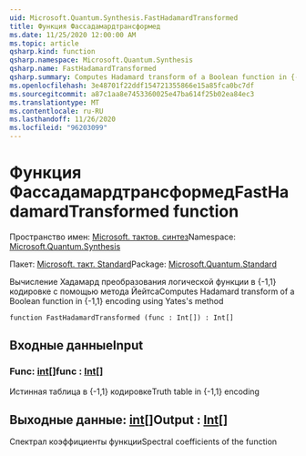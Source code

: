 ```yaml
---
uid: Microsoft.Quantum.Synthesis.FastHadamardTransformed
title: Функция Фассадамардтрансформед
ms.date: 11/25/2020 12:00:00 AM
ms.topic: article
qsharp.kind: function
qsharp.namespace: Microsoft.Quantum.Synthesis
qsharp.name: FastHadamardTransformed
qsharp.summary: Computes Hadamard transform of a Boolean function in {-1,1} encoding using Yates's method
ms.openlocfilehash: 3e48701f22ddf154721355866e15a85fca0bc7df
ms.sourcegitcommit: a87c1aa8e7453360025e47ba614f25b02ea84ec3
ms.translationtype: MT
ms.contentlocale: ru-RU
ms.lasthandoff: 11/26/2020
ms.locfileid: "96203099"
---
```

# <a name="fasthadamardtransformed-function"></a><span data-ttu-id="dfba2-102">Функция Фассадамардтрансформед</span><span class="sxs-lookup"><span data-stu-id="dfba2-102">FastHadamardTransformed function</span></span>

<span data-ttu-id="dfba2-103">Пространство имен: [Microsoft. тактов. синтез](xref:Microsoft.Quantum.Synthesis)</span><span class="sxs-lookup"><span data-stu-id="dfba2-103">Namespace: [Microsoft.Quantum.Synthesis](xref:Microsoft.Quantum.Synthesis)</span></span>

<span data-ttu-id="dfba2-104">Пакет: [Microsoft. такт. Standard](https://nuget.org/packages/Microsoft.Quantum.Standard)</span><span class="sxs-lookup"><span data-stu-id="dfba2-104">Package: [Microsoft.Quantum.Standard](https://nuget.org/packages/Microsoft.Quantum.Standard)</span></span>


<span data-ttu-id="dfba2-105">Вычисление Хадамард преобразования логической функции в {-1,1} кодировке с помощью метода Йейтса</span><span class="sxs-lookup"><span data-stu-id="dfba2-105">Computes Hadamard transform of a Boolean function in {-1,1} encoding using Yates's method</span></span>

```qsharp
function FastHadamardTransformed (func : Int[]) : Int[]
```


## <a name="input"></a><span data-ttu-id="dfba2-106">Входные данные</span><span class="sxs-lookup"><span data-stu-id="dfba2-106">Input</span></span>

### <a name="func--int"></a><span data-ttu-id="dfba2-107">Func: [int](xref:microsoft.quantum.lang-ref.int)[]</span><span class="sxs-lookup"><span data-stu-id="dfba2-107">func : [Int](xref:microsoft.quantum.lang-ref.int)[]</span></span>

<span data-ttu-id="dfba2-108">Истинная таблица в {-1,1} кодировке</span><span class="sxs-lookup"><span data-stu-id="dfba2-108">Truth table in {-1,1} encoding</span></span>



## <a name="output--int"></a><span data-ttu-id="dfba2-109">Выходные данные: [int](xref:microsoft.quantum.lang-ref.int)[]</span><span class="sxs-lookup"><span data-stu-id="dfba2-109">Output : [Int](xref:microsoft.quantum.lang-ref.int)[]</span></span>

<span data-ttu-id="dfba2-110">Спектрал коэффициенты функции</span><span class="sxs-lookup"><span data-stu-id="dfba2-110">Spectral coefficients of the function</span></span>